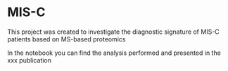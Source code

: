 # MIS-C

This project was created to investigate the diagnostic signature of MIS-C patients based on MS-based proteomics

In the notebook you can find the analysis performed and presented in the xxx publication


